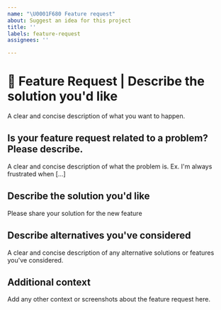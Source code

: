 ```yaml
---
name: "\U0001F680 Feature request"
about: Suggest an idea for this project
title: ''
labels: feature-request
assignees: ''

---
```


# **🚀 Feature Request** |  **Describe the solution you'd like**
A clear and concise description of what you want to happen.

## **Is your feature request related to a problem? Please describe.**
A clear and concise description of what the problem is. Ex. I'm always frustrated when [...]

## **Describe the solution you'd like**
Please share your solution for the new feature

## **Describe alternatives you've considered**
A clear and concise description of any alternative solutions or features you've considered.

## **Additional context**
Add any other context or screenshots about the feature request here.
